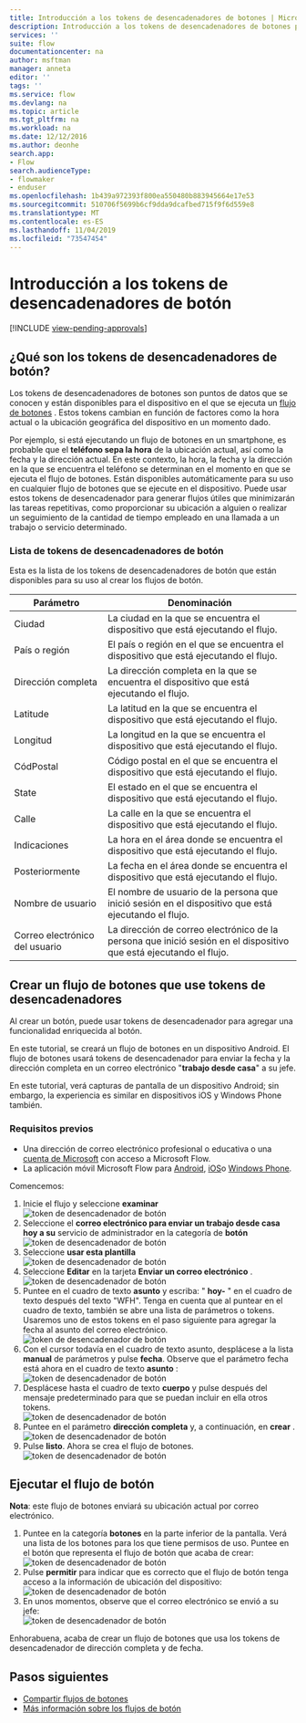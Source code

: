 ```yaml
---
title: Introducción a los tokens de desencadenadores de botones | Microsoft Docs
description: Introducción a los tokens de desencadenadores de botones para flujos de botón de Microsoft.
services: ''
suite: flow
documentationcenter: na
author: msftman
manager: anneta
editor: ''
tags: ''
ms.service: flow
ms.devlang: na
ms.topic: article
ms.tgt_pltfrm: na
ms.workload: na
ms.date: 12/12/2016
ms.author: deonhe
search.app:
- Flow
search.audienceType:
- flowmaker
- enduser
ms.openlocfilehash: 1b439a972393f800ea550480b883945664e17e53
ms.sourcegitcommit: 510706f5699b6cf9dda9dcafbed715f9f6d559e8
ms.translationtype: MT
ms.contentlocale: es-ES
ms.lasthandoff: 11/04/2019
ms.locfileid: "73547454"
---
```

# <a name="get-started-with-button-trigger-tokens"></a>Introducción a los tokens de desencadenadores de botón
[!INCLUDE [view-pending-approvals](includes/cc-rebrand.md)]
## <a name="what-are-button-trigger-tokens"></a>¿Qué son los tokens de desencadenadores de botón?
Los tokens de desencadenadores de botones son puntos de datos que se conocen y están disponibles para el dispositivo en el que se ejecuta un [flujo de botones](introduction-to-button-flows.md) . Estos tokens cambian en función de factores como la hora actual o la ubicación geográfica del dispositivo en un momento dado.  

Por ejemplo, si está ejecutando un flujo de botones en un smartphone, es probable que el **teléfono sepa la hora** de la ubicación actual, así como la fecha y la dirección actual. En este contexto, la hora, la fecha y la dirección en la que se encuentra el teléfono se determinan en el momento en que se ejecuta el flujo de botones. Están disponibles automáticamente para su uso en cualquier flujo de botones que se ejecute en el dispositivo. Puede usar estos tokens de desencadenador para generar flujos útiles que minimizarán las tareas repetitivas, como proporcionar su ubicación a alguien o realizar un seguimiento de la cantidad de tiempo empleado en una llamada a un trabajo o servicio determinado.

### <a name="list-of-button-trigger-tokens"></a>Lista de tokens de desencadenadores de botón
Esta es la lista de los tokens de desencadenadores de botón que están disponibles para su uso al crear los flujos de botón.

| Parámetro | Denominación |
| --- | --- |
| Ciudad |La ciudad en la que se encuentra el dispositivo que está ejecutando el flujo. |
| País o región |El país o región en el que se encuentra el dispositivo que está ejecutando el flujo. |
| Dirección completa |La dirección completa en la que se encuentra el dispositivo que está ejecutando el flujo. |
| Latitude |La latitud en la que se encuentra el dispositivo que está ejecutando el flujo. |
| Longitud |La longitud en la que se encuentra el dispositivo que está ejecutando el flujo. |
| CódPostal |Código postal en el que se encuentra el dispositivo que está ejecutando el flujo. |
| State |El estado en el que se encuentra el dispositivo que está ejecutando el flujo. |
| Calle |La calle en la que se encuentra el dispositivo que está ejecutando el flujo. |
| Indicaciones |La hora en el área donde se encuentra el dispositivo que está ejecutando el flujo. |
| Posteriormente |La fecha en el área donde se encuentra el dispositivo que está ejecutando el flujo. |
| Nombre de usuario |El nombre de usuario de la persona que inició sesión en el dispositivo que está ejecutando el flujo. |
| Correo electrónico del usuario |La dirección de correo electrónico de la persona que inició sesión en el dispositivo que está ejecutando el flujo. |

## <a name="create-a-button-flow-that-uses-trigger-tokens"></a>Crear un flujo de botones que use tokens de desencadenadores
Al crear un botón, puede usar tokens de desencadenador para agregar una funcionalidad enriquecida al botón.

En este tutorial, se creará un flujo de botones en un dispositivo Android. El flujo de botones usará tokens de desencadenador para enviar la fecha y la dirección completa en un correo electrónico "**trabajo desde casa**" a su jefe.

En este tutorial, verá capturas de pantalla de un dispositivo Android; sin embargo, la experiencia es similar en dispositivos iOS y Windows Phone también.

### <a name="prerequisites"></a>Requisitos previos
* Una dirección de correo electrónico profesional o educativa o una [cuenta de Microsoft](https://account.microsoft.com/about?refd=www.microsoft.com) con acceso a Microsoft Flow.
* La aplicación móvil Microsoft Flow para [Android](https://aka.ms/flowmobiledocsandroid), [iOS](https://aka.ms/flowmobiledocsios)o [Windows Phone](https://aka.ms/flowmobilewindows).

Comencemos:

1. Inicie el flujo y seleccione **examinar**   
   ![token de desencadenador de botón](./media/introduction-to-button-trigger-tokens/1.png)  
2. Seleccione el **correo electrónico para enviar un trabajo desde casa hoy a su** servicio de administrador en la categoría de **botón**   
   ![token de desencadenador de botón](./media/introduction-to-button-trigger-tokens/2.png)  
3. Seleccione **usar esta plantilla**  
   ![token de desencadenador de botón](./media/introduction-to-button-trigger-tokens/3.png)  
4. Seleccione **Editar** en la tarjeta **Enviar un correo electrónico** .  
   ![token de desencadenador de botón](./media/introduction-to-button-trigger-tokens/3-5.png)  
5. Puntee en el cuadro de texto **asunto** y escriba: " **hoy-** " en el cuadro de texto después del texto "WFH". Tenga en cuenta que al puntear en el cuadro de texto, también se abre una lista de parámetros o tokens. Usaremos uno de estos tokens en el paso siguiente para agregar la fecha al asunto del correo electrónico.  
   ![token de desencadenador de botón](./media/introduction-to-button-trigger-tokens/4.png)  
6. Con el cursor todavía en el cuadro de texto asunto, desplácese a la lista **manual** de parámetros y pulse **fecha**. Observe que el parámetro fecha está ahora en el cuadro de texto **asunto** :  
   ![token de desencadenador de botón](./media/introduction-to-button-trigger-tokens/6.png)  
7. Desplácese hasta el cuadro de texto **cuerpo** y pulse después del mensaje predeterminado para que se puedan incluir en ella otros tokens.  
   ![token de desencadenador de botón](./media/introduction-to-button-trigger-tokens/7.png)  
8. Puntee en el parámetro **dirección completa** y, a continuación, en **crear** .  
   ![token de desencadenador de botón](./media/introduction-to-button-trigger-tokens/8.png)  
9. Pulse **listo**. Ahora se crea el flujo de botones.  
   ![token de desencadenador de botón](./media/introduction-to-button-trigger-tokens/9.png)  

## <a name="run-the-button-flow"></a>Ejecutar el flujo de botón
**Nota**: este flujo de botones enviará su ubicación actual por correo electrónico.  

1. Puntee en la categoría **botones** en la parte inferior de la pantalla. Verá una lista de los botones para los que tiene permisos de uso. Puntee en el botón que representa el flujo de botón que acaba de crear:  
   ![token de desencadenador de botón](./media/introduction-to-button-trigger-tokens/10.png)  
2. Pulse **permitir** para indicar que es correcto que el flujo de botón tenga acceso a la información de ubicación del dispositivo:  
   ![token de desencadenador de botón](./media/introduction-to-button-trigger-tokens/11.png)  
3. En unos momentos, observe que el correo electrónico se envió a su jefe:  
   ![token de desencadenador de botón](./media/introduction-to-button-trigger-tokens/12.png)  

Enhorabuena, acaba de crear un flujo de botones que usa los tokens de desencadenador de dirección completa y de fecha. 

## <a name="next-steps"></a>Pasos siguientes
* [Compartir flujos de botones](share-buttons.md)
* [Más información sobre los flujos de botón](introduction-to-button-flows.md)
